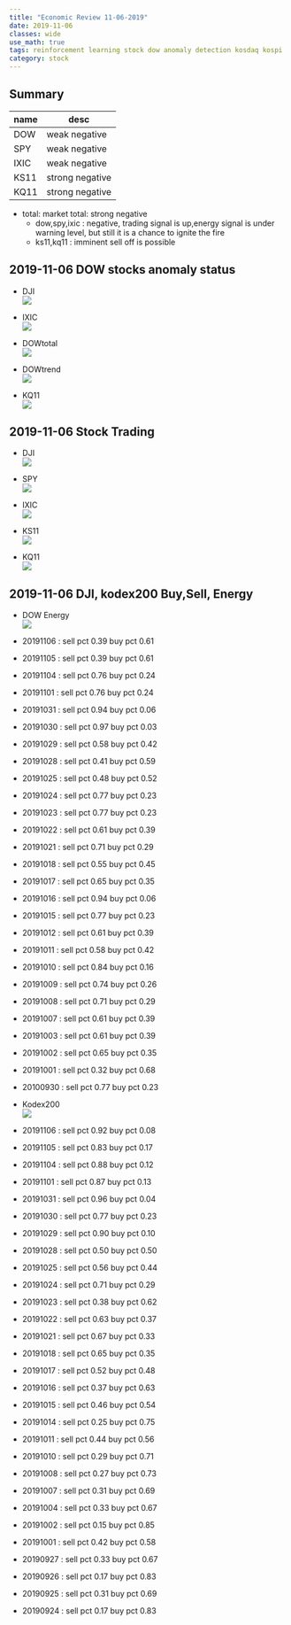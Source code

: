 ```yaml
---
title: "Economic Review 11-06-2019"
date: 2019-11-06
classes: wide
use_math: true
tags: reinforcement learning stock dow anomaly detection kosdaq kospi
category: stock
---
```


## Summary

|name|desc|
|--|--|
|DOW| weak negative|
|SPY| weak negative|
|IXIC| weak negative|
|KS11| strong negative |
|KQ11| strong negative |

- total: market total: strong negative
    - dow,spy,ixic : negative, trading signal is up,energy signal is under warning level, but still it is a chance to ignite the fire
    - ks11,kq11 : imminent sell off is possible

## 2019-11-06 DOW stocks anomaly status
- DJI  
![](../../pictures/stock_analysis/20191106_dji.png)  

- IXIC  
![](../../pictures/stock_analysis/20191106_ixic.png)  

- DOWtotal  
![](../../pictures/stock_analysis/20191106_dji_total.png)  

- DOWtrend  
![](../../pictures/stock_analysis/20191106_dji_trend.png)  

- KQ11  
![](../../pictures/stock_analysis/20191106_kq11.png)  



## 2019-11-06 Stock Trading
- DJI  
![](../../pictures/stock_analysis/20191106_dji_trade.png)  
- SPY  
![](../../pictures/stock_analysis/20191106_spy_trade.png)  
- IXIC  
![](../../pictures/stock_analysis/20191106_ixic_trade.png)  


- KS11  
![](../../pictures/stock_analysis/20191106_ks11_trade.png)  
- KQ11  
![](../../pictures/stock_analysis/20191106_kq11_trade.png)  


## 2019-11-06 DJI, kodex200 Buy,Sell, Energy
- DOW Energy  
![](../../pictures/stock_analysis/20191106_dji_energy.png)  

- 20191106 : sell pct 0.39 buy pct 0.61
- 20191105 : sell pct 0.39 buy pct 0.61
- 20191104 : sell pct 0.76 buy pct 0.24
- 20191101 : sell pct 0.76 buy pct 0.24
- 20191031 : sell pct 0.94 buy pct 0.06
- 20191030 : sell pct 0.97 buy pct 0.03
- 20191029 : sell pct 0.58 buy pct 0.42
- 20191028 : sell pct 0.41 buy pct 0.59
- 20191025 : sell pct 0.48 buy pct 0.52
- 20191024 : sell pct 0.77 buy pct 0.23
- 20191023 : sell pct 0.77 buy pct 0.23
- 20191022 : sell pct 0.61 buy pct 0.39
- 20191021 : sell pct 0.71 buy pct 0.29
- 20191018 : sell pct 0.55 buy pct 0.45
- 20191017 : sell pct 0.65 buy pct 0.35
- 20191016 : sell pct 0.94 buy pct 0.06
- 20191015 : sell pct 0.77 buy pct 0.23
- 20191012 : sell pct 0.61 buy pct 0.39
- 20191011 : sell pct 0.58 buy pct 0.42
- 20191010 : sell pct 0.84 buy pct 0.16
- 20191009 : sell pct 0.74 buy pct 0.26
- 20191008 : sell pct 0.71 buy pct 0.29
- 20191007 : sell pct 0.61 buy pct 0.39
- 20191003 : sell pct 0.61 buy pct 0.39
- 20191002 : sell pct 0.65 buy pct 0.35
- 20191001 : sell pct 0.32 buy pct 0.68
- 20100930 : sell pct 0.77 buy pct 0.23

- Kodex200  
![](../../pictures/stock_analysis/20191106_kodex200_energy.png)  

- 20191106 : sell pct 0.92 buy pct 0.08
- 20191105 : sell pct 0.83 buy pct 0.17
- 20191104 : sell pct 0.88 buy pct 0.12
- 20191101 : sell pct 0.87 buy pct 0.13
- 20191031 : sell pct 0.96 buy pct 0.04
- 20191030 : sell pct 0.77 buy pct 0.23
- 20191029 : sell pct 0.90 buy pct 0.10
- 20191028 : sell pct 0.50 buy pct 0.50
- 20191025 : sell pct 0.56 buy pct 0.44
- 20191024 : sell pct 0.71 buy pct 0.29
- 20191023 : sell pct 0.38 buy pct 0.62
- 20191022 : sell pct 0.63 buy pct 0.37
- 20191021 : sell pct 0.67 buy pct 0.33
- 20191018 : sell pct 0.65 buy pct 0.35
- 20191017 : sell pct 0.52 buy pct 0.48
- 20191016 : sell pct 0.37 buy pct 0.63
- 20191015 : sell pct 0.46 buy pct 0.54
- 20191014 : sell pct 0.25 buy pct 0.75
- 20191011 : sell pct 0.44 buy pct 0.56
- 20191010 : sell pct 0.29 buy pct 0.71
- 20191008 : sell pct 0.27 buy pct 0.73
- 20191007 : sell pct 0.31 buy pct 0.69
- 20191004 : sell pct 0.33 buy pct 0.67
- 20191002 : sell pct 0.15 buy pct 0.85
- 20191001 : sell pct 0.42 buy pct 0.58
- 20190927 : sell pct 0.33 buy pct 0.67
- 20190926 : sell pct 0.17 buy pct 0.83
- 20190925 : sell pct 0.31 buy pct 0.69
- 20190924 : sell pct 0.17 buy pct 0.83
